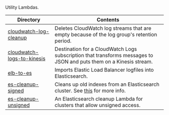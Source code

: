Utility Lambdas.

Directory                                                   | Contents
------------------------------------------------------------|----------
[cloudwatch-log-cleanup](cloudwatch-log-cleanup)            | Deletes CloudWatch log streams that are empty because of the log group's retention period.
[cloudwatch-logs-to-kinesis](cloudwatch-logs-to-kinesis)    | Destination for a CloudWatch Logs subscription that transforms messages to JSON and puts them on a Kinesis stream.
[elb-to-es](elb-to-es)                                      | Imports Elastic Load Balancer logfiles into Elasticsearch.
[es-cleanup-signed](es-cleanup-signed)                      | Cleans up old indexes from an Elasticsearch cluster. See [this](https://www.kdgregory.com/index.php?page=aws.loggingPipeline) for more info.
[es-cleanup-unsigned](es-cleanup-unsigned)                  | An Elasticsearch cleanup Lambda for clusters that allow unsigned access.

